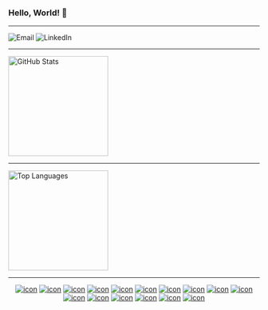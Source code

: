 <!--suppress HtmlDeprecatedAttribute -->
<div align='left'>
  <h3>Hello, World! 👋</h3>
</div>
<hr/>
<div align='left'>
  <a href='mailto:tharindarajapakshe@y7mail.com' target='_blank' style='text-decoration: none'>
    <img alt='Email' src='https://img.shields.io/badge/-Email-0D1117?style=for-the-badge&logo=gmail&logoColor=F0DB4F'>
  </a>
  <a href='https://www.linkedin.com/in/tharinda-rajapaksha' target='_blank' style='text-decoration: none'>
    <img alt='LinkedIn' src='https://img.shields.io/badge/-LinkedIn-0D1117?style=for-the-badge&logo=linkedin&logoColor=F0DB4F'>
  </a>
</div>
<hr/>
<div align='left'>
  <a href='#'>
    <img alt='GitHub Stats'
         src='https://github-readme-stats.vercel.app/api?username=TharindaNimnajith&show_icons=true&include_all_commits=true&count_private=true&theme=react&hide_border=true&bg_color=0D1117&title_color=F0DB4F&icon_color=F0DB4F'
         height='200'/>
  </a>
</div>
<hr/>
<div align='left'>
  <a href='#'>
    <img alt='Top Languages'
         src='https://github-readme-stats.vercel.app/api/top-langs/?username=TharindaNimnajith&langs_count=10&layout=compact&theme=react&hide_border=true&bg_color=0D1117&title_color=F0DB4F&icon_color=F0DB4F'
         height='200'/>
  </a>
</div>
<hr/>
<div align='center'>
  <a href='#'><img alt='icon' src='https://img.shields.io/badge/Python-0D1117?style=flat-square&logo=Python&logoColor=F0DB4F'></a>
  <a href='#'><img alt='icon' src='https://img.shields.io/badge/SQL%20-%230D1117.svg?style=flat-square&logo=amazon-dynamodb&logoColor=F0DB4F'></a>
  <a href='#'><img alt='icon' src='https://img.shields.io/badge/MongoDB-0D1117?style=flat-square&logo=mongodb&logoColor=F0DB4F'></a>
  <a href='#'><img alt='icon' src='https://img.shields.io/badge/JavaScript-0D1117?style=flat-square&logo=javascript&logoColor=F0DB4F'></a>
  <a href='#'><img alt='icon' src='https://img.shields.io/badge/TypeScript-0D1117?style=flat-square&logo=typescript&logoColor=F0DB4F'></a>
  <a href='#'><img alt='icon' src='https://img.shields.io/badge/React-0D1117?style=flat-square&logo=react&logoColor=F0DB4F'></a>
  <a href='#'><img alt='icon' src='https://img.shields.io/badge/Nodejs-0D1117?style=flat-square&logo=Node.js&logoColor=F0DB4F'></a>
  <a href='#'><img alt='icon' src='https://img.shields.io/badge/HTML5-0D1117?style=flat-square&logo=html5&logoColor=F0DB4F'></a>
  <a href='#'><img alt='icon' src='https://img.shields.io/badge/CSS3-0D1117?style=flat-square&logo=css3&logoColor=F0DB4F'></a>
  <a href='#'><img alt='icon' src='https://img.shields.io/badge/Git-0D1117?style=flat-square&logo=git&logoColor=F0DB4F'></a>
  <a href='#'><img alt='icon' src='https://img.shields.io/badge/GitHub-0D1117?style=flat-square&logo=github&logoColor=F0DB4F'></a>
  <a href='#'><img alt='icon' src='https://img.shields.io/badge/Markdown-%230D1117.svg?style=flat-square&logo=markdown&logoColor=F0DB4F'></a>
  <a href='#'><img alt='icon' src='https://img.shields.io/badge/Docker-0D1117?style=flat-square&logo=docker&logoColor=F0DB4F'></a>
  <a href='#'><img alt='icon' src='https://img.shields.io/badge/Heroku-0D1117?style=flat-square&logo=heroku&logoColor=F0DB4F'></a>
  <a href='#'><img alt='icon' src='https://img.shields.io/badge/Microsoft%20Azure-0D1117?style=flat-square&logo=microsoft-azure&logoColor=F0DB4F'></a>
  <a href='#'><img alt='icon' src='https://img.shields.io/badge/Amazon%20AWS-0D1117?style=flat-square&logo=amazon-aws&logoColor=F0DB4F'></a>
</div>
